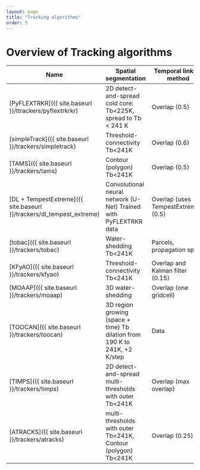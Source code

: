 ```yaml
---
layout: page
title: "Tracking algorithms"
order: 5
---
```


# Overview of Tracking algorithms

|  **Name**     | **Spatial segmentation** | **Temporal linking method** | **Merging/splitting treatment** | **Programming language** | **Link** | 
|-------------|------------------------|---------------------------|-------------------------------|------------------------|--------|
| [PyFLEXTRKR]({{ site.baseurl }}/ttrackers/pyflextrkrkr)    | 2D detect-and-spread cold core: Tb<225K, spread to Tb < 241 K     | Overlap (0.5)    | Yes    | Python     | [https://github.com/FlexTRKR/PyFLEXTRKR](https://github.com/FlexTRKR/PyFLEXTRKR) |
| [simpleTrack]({{ site.baseurl }}/trackers/simpletrack)    | Threshold-connectivity Tb<241K     | Overlap (0.6)     | Yes     | Python     | [https://github.com/thmstein/simple-track](https://github.com/thmstein/simple-track) |
| [TAMS]({{ site.baseurl }}/trackers/tams)    | Contour (polygon) Tb<241K     |  Overlap (0.5)    | Yes |  Python     |   [https://github.com/knubez/TAMS](https://github.com/knubez/TAMS/tree/main) |
| [DL + TempestExtreme]({{ site.baseurl }}/trackers/dl_tempest_extreme)    | Convolutional neural network (U-Net) Trained with PyFLEXTRKR data | Overlap (uses TempestExtremes) (0.5)    | No    | Python, C++     | [ https://github.com/mariajmolina/ML-extremes-mcs](https://github.com/mariajmolina/ML-extremes-mcs) |
| [tobac]({{ site.baseurl }}/trackers/tobac)    | Water-shedding Tb<241K     | Parcels, propagation speed    |  Yes   | Python     | [https://github.com/tobac-project/tobac](https://github.com/tobac-project/tobac) |  
| [KFyAO]({{ site.baseurl }}/trackers/kfyao)     | Threshold-connectivity Tb<241K     | Overlap and Kalman filter (0.15)    | No    | Matlab    |  |
| [MOAAP]({{ site.baseurl }}/trackers/moaap)    | 3D water-shedding     | Overlap (one gridcell)     | Yes    | Python     | [https://github.com/AndreasPrein/MOAAP](https://github.com/AndreasPrein/MOAAP) |
| [TOOCAN]({{ site.baseurl }}/trackers/toocan)    | 3D region growing (space + time) Tb dilation from 190 K to 241K, +2 K/step   | Data     | No     | C     | [https://toocan.ipsl.fr/](https://toocan.ipsl.fr/) |
| [TIMPS]({{ site.baseurl }}/trackers/timps)    | 2D detect-and-spread multi-thresholds with outer Tb<241K   | Overlap (max overlap)   | No   | Python, C++     |  |
| [ATRACKS]({{ site.baseurl }}/trackers/atracks)  |  multi-thresholds with outer Tb<241K, Contour (polygon) Tb<241K | Overlap (0.25)    | No     | Python     | [https://doi.org/10.5281/zenodo.7025989](https://doi.org/10.5281/zenodo.7025989) | 



